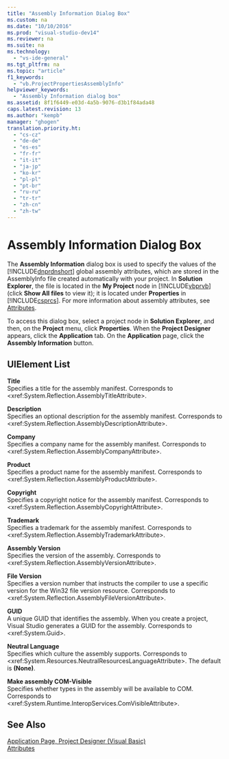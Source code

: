 ```yaml
---
title: "Assembly Information Dialog Box"
ms.custom: na
ms.date: "10/10/2016"
ms.prod: "visual-studio-dev14"
ms.reviewer: na
ms.suite: na
ms.technology: 
  - "vs-ide-general"
ms.tgt_pltfrm: na
ms.topic: "article"
f1_keywords: 
  - "vb.ProjectPropertiesAssemblyInfo"
helpviewer_keywords: 
  - "Assembly Information dialog box"
ms.assetid: 8f1f6449-e03d-4a5b-9076-d3b1f84ada48
caps.latest.revision: 13
ms.author: "kempb"
manager: "ghogen"
translation.priority.ht: 
  - "cs-cz"
  - "de-de"
  - "es-es"
  - "fr-fr"
  - "it-it"
  - "ja-jp"
  - "ko-kr"
  - "pl-pl"
  - "pt-br"
  - "ru-ru"
  - "tr-tr"
  - "zh-cn"
  - "zh-tw"
---
```

# Assembly Information Dialog Box
The **Assembly Information** dialog box is used to specify the values of the [!INCLUDE[dnprdnshort](../VS_debugger/includes/dnprdnshort_md.md)] global assembly attributes, which are stored in the AssemblyInfo file created automatically with your project. In **Solution Explorer**, the file is located in the **My Project** node in [!INCLUDE[vbprvb](../VS_debugger/includes/vbprvb_md.md)] (click **Show All files** to view it); it is located under **Properties** in [!INCLUDE[csprcs](../VS_debugger/includes/csprcs_md.md)]. For more information about assembly attributes, see [Attributes](../Topic/Attributes%20\(C%23%20and%20Visual%20Basic\).md).  
  
 To access this dialog box, select a project node in **Solution Explorer**, and then, on the **Project** menu, click **Properties**. When the **Project Designer** appears, click the **Application** tab. On the **Application** page, click the **Assembly Information** button.  
  
## UIElement List  
 **Title**  
 Specifies a title for the assembly manifest. Corresponds to \<xref:System.Reflection.AssemblyTitleAttribute>.  
  
 **Description**  
 Specifies an optional description for the assembly manifest. Corresponds to \<xref:System.Reflection.AssemblyDescriptionAttribute>.  
  
 **Company**  
 Specifies a company name for the assembly manifest. Corresponds to \<xref:System.Reflection.AssemblyCompanyAttribute>.  
  
 **Product**  
 Specifies a product name for the assembly manifest. Corresponds to \<xref:System.Reflection.AssemblyProductAttribute>.  
  
 **Copyright**  
 Specifies a copyright notice for the assembly manifest. Corresponds to \<xref:System.Reflection.AssemblyCopyrightAttribute>.  
  
 **Trademark**  
 Specifies a trademark for the assembly manifest. Corresponds to \<xref:System.Reflection.AssemblyTrademarkAttribute>.  
  
 **Assembly Version**  
 Specifies the version of the assembly. Corresponds to \<xref:System.Reflection.AssemblyVersionAttribute>.  
  
 **File Version**  
 Specifies a version number that instructs the compiler to use a specific version for the Win32 file version resource. Corresponds to \<xref:System.Reflection.AssemblyFileVersionAttribute>.  
  
 **GUID**  
 A unique GUID that identifies the assembly. When you create a project, Visual Studio generates a GUID for the assembly. Corresponds to \<xref:System.Guid>.  
  
 **Neutral Language**  
 Specifies which culture the assembly supports. Corresponds to \<xref:System.Resources.NeutralResourcesLanguageAttribute>. The default is **(None)**.  
  
 **Make assembly COM-Visible**  
 Specifies whether types in the assembly will be available to COM. Corresponds to \<xref:System.Runtime.InteropServices.ComVisibleAttribute>.  
  
## See Also  
 [Application Page, Project Designer (Visual Basic)](../VS_IDE/application-page--project-designer--visual-basic-.md)   
 [Attributes](../Topic/Attributes%20\(C%23%20and%20Visual%20Basic\).md)